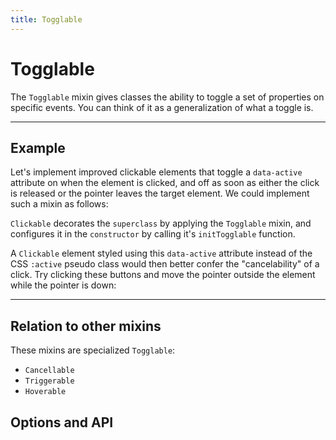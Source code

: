 ```yaml
---
title: Togglable
---
```


<script lang="ts">
	import Highlighter from "$components/Highlighter.svelte";
	import Demo from "$components/Demo.svelte";
</script>

# Togglable

The `Togglable` mixin gives classes the ability to toggle a set of properties on specific events. You can think of it as a generalization of what a toggle is.

---

## Example

Let's implement improved clickable elements that toggle a `data-active` attribute on when the element is clicked, and off as soon as either the click is released or the pointer leaves the target element. We could implement such a mixin as follows:

<Highlighter file="./clickable.svelte.ts" />

`Clickable` decorates the `superclass` by applying the `Togglable` mixin, and configures it in the `constructor` by calling it's `initTogglable` function.

A `Clickable` element styled using this `data-active` attribute instead of the CSS `:active` pseudo class would then better confer the "cancelability" of a click. Try clicking these buttons and move the pointer outside the element while the pointer is down:

<Demo file="./clickable.svelte" value="result" />

---

## Relation to other mixins

These mixins are specialized `Togglable`:
- `Cancellable`
- `Triggerable`
- `Hoverable`

## Options and API

<API file="togglable.svelte.ts" type="TogglableOptions" bindable={true} defaults={true}/>